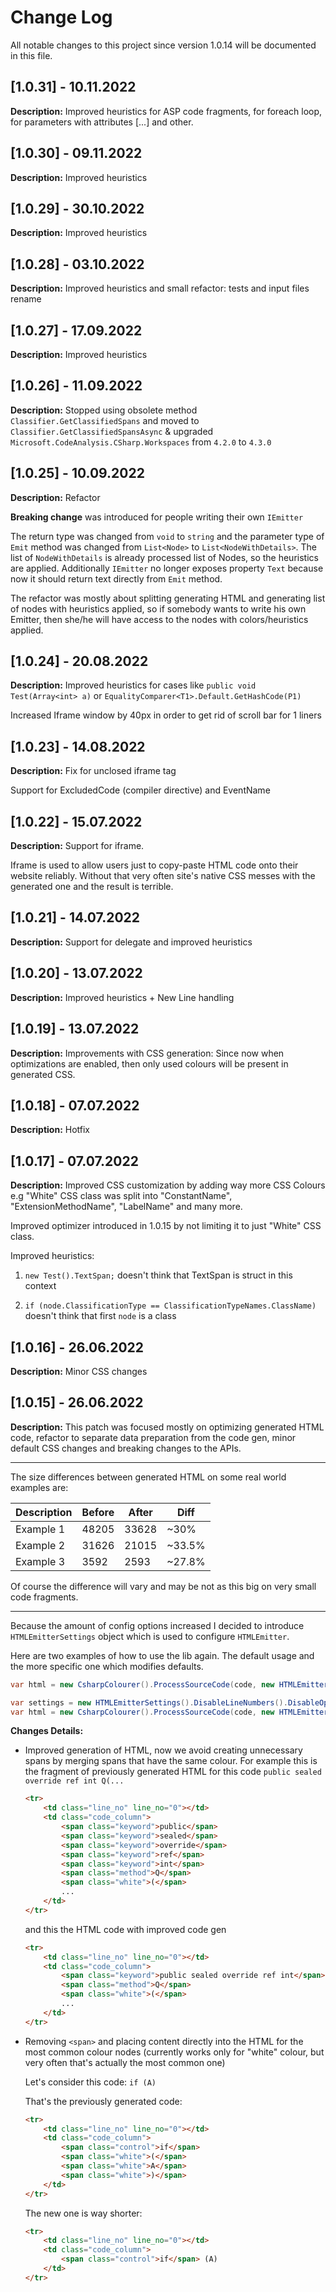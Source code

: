 # Change Log
All notable changes to this project since version 1.0.14 will be documented in this file.

## [1.0.31] - 10.11.2022
**Description:**
Improved heuristics for ASP code fragments, for foreach loop, for parameters with attributes [...] and other.

## [1.0.30] - 09.11.2022
**Description:**
Improved heuristics

## [1.0.29] - 30.10.2022
**Description:**
Improved heuristics

## [1.0.28] - 03.10.2022
**Description:**
Improved heuristics and small refactor: tests and input files rename

## [1.0.27] - 17.09.2022
**Description:**
Improved heuristics 

## [1.0.26] - 11.09.2022
**Description:**
Stopped using obsolete method `Classifier.GetClassifiedSpans` and moved to `Classifier.GetClassifiedSpansAsync`
& upgraded `Microsoft.CodeAnalysis.CSharp.Workspaces` from `4.2.0` to `4.3.0`

## [1.0.25] - 10.09.2022
**Description:** Refactor

**Breaking change** was introduced for people writing their own `IEmitter`

The return type was changed from `void` to `string` and the parameter type of `Emit` method was changed from `List<Node>` to `List<NodeWithDetails>`.
The list of `NodeWithDetails` is already processed list of Nodes, so the heuristics are applied.
Additionally `IEmitter` no longer exposes property `Text` because now it should return text directly from `Emit` method.

The refactor was mostly about splitting generating HTML and generating list of nodes with heuristics applied,
so if somebody wants to write his own Emitter,
then she/he will have access to the nodes with colors/heuristics applied.

## [1.0.24] - 20.08.2022
**Description:**
Improved heuristics for cases like `public void Test(Array<int> a)` or `EqualityComparer<T1>.Default.GetHashCode(P1)`

Increased Iframe window by 40px in order to get rid of scroll bar for 1 liners

## [1.0.23] - 14.08.2022
**Description:**
Fix for unclosed iframe tag

Support for ExcludedCode (compiler directive) and EventName

## [1.0.22] - 15.07.2022
**Description:**
Support for iframe.

Iframe is used to allow users just to copy-paste HTML code onto their website reliably.
Without that very often site's native CSS messes with the generated one and the result is terrible.

## [1.0.21] - 14.07.2022
**Description:**
Support for delegate and improved heuristics

## [1.0.20] - 13.07.2022
**Description:**
Improved heuristics + New Line handling

## [1.0.19] - 13.07.2022
**Description:**
Improvements with CSS generation:
Since now when optimizations are enabled, then only used colours will be present in generated CSS.

## [1.0.18] - 07.07.2022
**Description:**
Hotfix

## [1.0.17] - 07.07.2022
**Description:**
Improved CSS customization by adding way more CSS Colours
e.g "White" CSS class was split into "ConstantName", "ExtensionMethodName", "LabelName" and many more.

Improved optimizer introduced in 1.0.15 by not limiting it to just "White" CSS class.

Improved heuristics:

1) `new Test().TextSpan;` doesn't think that TextSpan is struct in this context

2) `if (node.ClassificationType == ClassificationTypeNames.ClassName)` doesn't think that first `node` is a class


## [1.0.16] - 26.06.2022
**Description:**
Minor CSS changes

## [1.0.15] - 26.06.2022
**Description:**
This patch was focused mostly on optimizing generated HTML code, refactor to separate data preparation from the code gen, minor default CSS changes and breaking changes to the APIs.
_______________
The size differences between generated HTML on some real world examples are:

| Description | Before | After | Diff   |
|-------------|--------|-------|--------|
| Example 1   | 48205  | 33628 | ~30%   |
| Example 2   | 31626  | 21015 | ~33.5% |
| Example 3   | 3592   | 2593  | ~27.8% |

Of course the difference will vary and may be not as this big on very small code fragments.
_______________
Because the amount of config options increased I decided to introduce `HTMLEmitterSettings` object which is used to configure `HTMLEmitter`.

Here are two examples of how to use the lib again. The default usage and the more specific one which modifies defaults.
```csharp
var html = new CsharpColourer().ProcessSourceCode(code, new HTMLEmitter());
```
```csharp
var settings = new HTMLEmitterSettings().DisableLineNumbers().DisableOptimizations().UseCustomCSS("css");
var html = new CsharpColourer().ProcessSourceCode(code, new HTMLEmitter(settings));
```

**Changes Details:**
* Improved generation of HTML, now we avoid creating unnecessary spans by merging spans that have the same colour.
For example this is the fragment of previously generated HTML for this code `public sealed override ref int Q(...`

    ```html
	<tr>
		<td class="line_no" line_no="0"></td>
		<td class="code_column">
			<span class="keyword">public</span>
			<span class="keyword">sealed</span>
			<span class="keyword">override</span>
			<span class="keyword">ref</span>
			<span class="keyword">int</span>
			<span class="method">Q</span>
			<span class="white">(</span>
			...
		</td>
	</tr>
	```
    and this the HTML code with improved code gen
	```html
	<tr>
		<td class="line_no" line_no="0"></td>
		<td class="code_column">
			<span class="keyword">public sealed override ref int</span>
			<span class="method">Q</span>
			<span class="white">(</span>
            ...
		</td>
	</tr>
	```
	
* Removing `<span>` and placing content directly into the HTML for the most common colour nodes (currently works only for "white" colour, but very often that's actually the most common one)

    Let's consider this code: `if (A)`
    
    That's the previously generated code:
    ```html
    <tr>
    	<td class="line_no" line_no="0"></td>
    	<td class="code_column">
    		<span class="control">if</span>
    		<span class="white">(</span>
    		<span class="white">A</span>
    		<span class="white">)</span>
    	</td>
    </tr>
    ```
    The new one is way shorter:
    ```html
	<tr>
		<td class="line_no" line_no="0"></td>
		<td class="code_column">
			<span class="control">if</span> (A)
		</td>
	</tr>
	```
